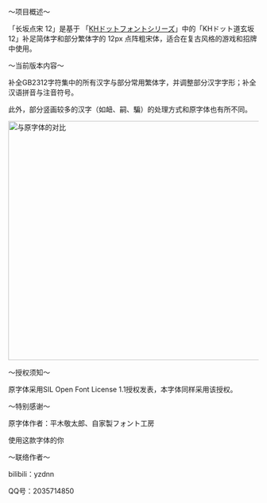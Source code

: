   ～项目概述～
  
「长坂点宋 12」是基于 「[KHドットフォントシリーズ](http://jikasei.me/font/kh-dotfont/)」中的「KHドット道玄坂12」补足简体字和部分繁体字的 12px 点阵粗宋体，适合在复古风格的游戏和招牌中使用。

～当前版本内容～

补全GB2312字符集中的所有汉字与部分常用繁体字，并调整部分汉字字形；补全汉语拼音与注音符号。

此外，部分竖画较多的汉字（如衄、嗣、騙）的处理方式和原字体也有所不同。

<img width="640" height="480" alt="与原字体的对比" src="https://github.com/user-attachments/assets/a3d43821-d7a8-4eae-9bf5-d4f555d4e2d8" />

～授权须知～

原字体采用SIL Open Font License 1.1授权发表，本字体同样采用该授权。

～特别感谢～

原字体作者：平木敬太郎、自家製フォント工房

使用这款字体的你

～联络作者～

bilibili：yzdnn

QQ号：2035714850
